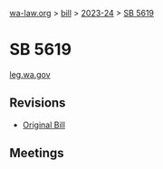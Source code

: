 [wa-law.org](/) > [bill](/bill/) > [2023-24](/bill/2023-24/) > [SB 5619](/bill/2023-24/sb/5619/)

# SB 5619
[leg.wa.gov](https://app.leg.wa.gov/billsummary?BillNumber=5619&Year=2023&Initiative=false)

## Revisions
* [Original Bill](1/)

## Meetings